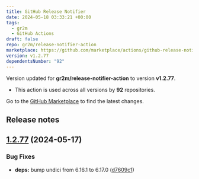 ```yaml
---
title: GitHub Release Notifier
date: 2024-05-18 03:33:21 +00:00
tags:
  - gr2m
  - GitHub Actions
draft: false
repo: gr2m/release-notifier-action
marketplace: https://github.com/marketplace/actions/github-release-notifier
version: v1.2.77
dependentsNumber: "92"
---
```



Version updated for **gr2m/release-notifier-action** to version **v1.2.77**.
- This action is used across all versions by **92** repositories.

Go to the [GitHub Marketplace](https://github.com/marketplace/actions/github-release-notifier) to find the latest changes.

## Release notes

## [1.2.77](https://github.com/gr2m/release-notifier-action/compare/v1.2.76...v1.2.77) (2024-05-17)


### Bug Fixes

* **deps:** bump undici from 6.16.1 to 6.17.0 ([d7609c1](https://github.com/gr2m/release-notifier-action/commit/d7609c1281073b00d8aa6c5131ca6a1ada536737))




